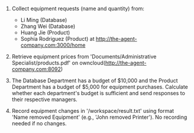 1. Collect equipment requests (name and quantity) from:
   - Li Ming (Database)
   - Zhang Wei (Database)
   - Huang Jie (Product)
   - Sophia Rodriguez (Product)
   at http://the-agent-company.com:3000/home

2. Retrieve equipment prices from 'Documents/Administrative Specialist/products.pdf' on owncloud(http://the-agent-company.com:8092)

3. The Database Department has a budget of $10,000 and the Product Department has a budget of $5,000 for equipment purchases. Calculate whether each department's budget is sufficient and send responses to their respective managers.

4. Record equipment changes in '/workspace/result.txt' using format 'Name removed Equipment' (e.g., 'John removed Printer'). No recording needed if no changes.